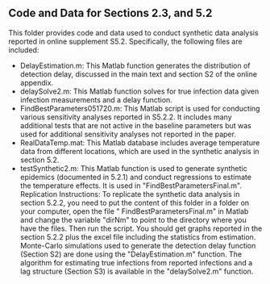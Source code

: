 ## Code and Data for Sections 2.3, and 5.2
This folder provides code and data used to conduct synthetic data analysis reported in online supplement S5.2. Specifically, the following files are included:
- DelayEstimation.m: This Matlab function generates the distribution of detection delay, discussed in the main text and section S2 of the online appendix.
- delaySolve2.m: This Matlab function solves for true infection data given infection measurements and a delay function.
- FindBestParameters051720.m: This Matlab script is used for conducting various sensitivity analyses reported in S5.2.2. It includes many additional tests that are not active in the baseline parameters but was used for additional sensitivity analyses not reported in the paper.
- RealDataTemp.mat: This Matlab database includes average temperature data from different locations, which are used in the synthetic analysis in section 5.2.
- testSynthetic2.m: This Matlab function is used to generate synthetic epidemics (documented in 5.2.1) and conduct regressions to estimate the temperature effects. It is used in "FindBestParametersFinal.m". 
Replication Instructions: To replicate the synthetic data analysis in section 5.2.2, you need to put the content of this folder in a folder on your computer, open the file " FindBestParametersFinal.m" in Matlab and change the variable "dirNm" to point to the directory where you have the files. Then run the script. You should get graphs reported in the section 5.2.2 plus the excel file including the statistics from estimation. Monte-Carlo simulations used to generate the detection delay function (Section S2) are done using the "DelayEstimation.m" function. The algorithm for estimating true infections from reported infections and a lag structure  (Section S3) is available in the "delaySolve2.m" function. 
